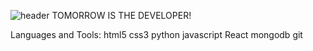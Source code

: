 ![header](https://capsule-render.vercel.app/api?type=wave&color=green&height=300&section=header&text=capsule%20render&fontSize=90)
TOMORROW IS THE DEVELOPER!

Languages and Tools:
html5 css3 python javascript React mongodb git
